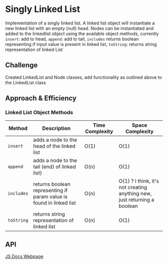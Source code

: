 # Singly Linked List
Implementation of a singly linked list. A linked list object will instantiate a new linked list with an empty (null) head. Nodes can be instantiated and added to the linkedlist object using the available object methods, currently ```insert```: add to head, ```append```: add to tail, ```includes``` returns boolean representing if input value is present in linked list, ```toString```: returns string representation of linked List

## Challenge
Created LinkedList and Node classes, add functionality as outlined above to the LinkedList class

## Approach & Efficiency

### Linked List Object Methods
Method | Description | Time Complexity | Space Complexity
------ | ----------- | --------------- | ----------------
 ```insert``` | adds a node to the head of the linked list | O(1) | O(1)
 ```append``` | adds a node to the tail (end) of linked list) |  O(n) | O(1)
 ```includes``` | returns boolean representing if param value is found in linked list | O(n) | O(1) ? I think, it's not creating anything new, just returning a boolean
 ```toString``` | returns string representation of linked list | O(n) | O(1)


## API
[JS Docs Webpage](https://annethor.github.io/data-structures-and-algorithms/out/linked-list.js.html)
